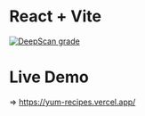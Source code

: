 # React + Vite
[![DeepScan grade](https://deepscan.io/api/teams/24817/projects/27928/branches/894931/badge/grade.svg)](https://deepscan.io/dashboard#view=project&tid=24817&pid=27928&bid=894931)

# Live Demo
=> https://yum-recipes.vercel.app/
